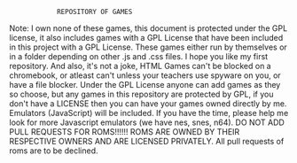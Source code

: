 				REPOSITORY OF GAMES 
Note: I own none of these games, this document is protected under the GPL license, it also includes games with a GPL License that have been included in this project with a GPL License.
These games either run by themselves or in a folder depending on other .js and .css files.
I hope you like my first repository.
And also, it's not a joke, HTML Games can't be blocked on a chromebook, or atleast can't unless your teachers use spyware on you, or have a file blocker.
Under the GPL License anyone can add games as they so choose, but any games in this repository are protected by GPL, if you don't have a LICENSE then you can have your games owned directly by me.
Emulators (JavaScript) will be included. If you have the time, please help me look for more Javascript emulators (we have nes, snes, n64).
DO NOT ADD PULL REQUESTS FOR ROMS!!!!!!
ROMS ARE OWNED BY THEIR RESPECTIVE OWNERS AND ARE LICENSED PRIVATELY.
All pull requests of roms are to be declined.
